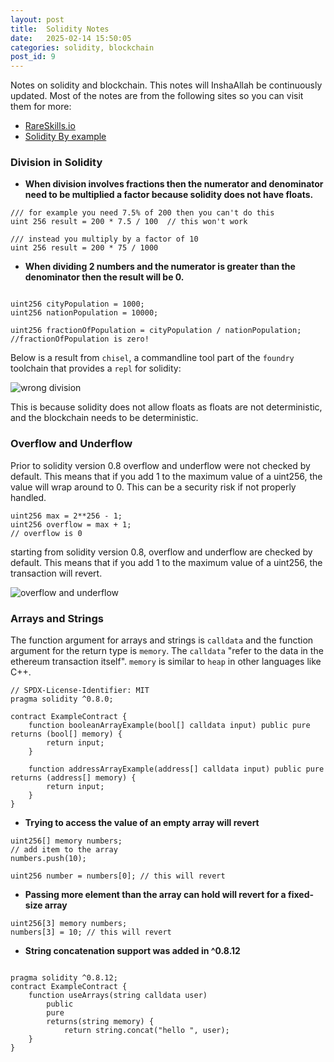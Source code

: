 ```yaml
---
layout: post
title:  Solidity Notes
date:   2025-02-14 15:50:05
categories: solidity, blockchain
post_id: 9
---
```


Notes on solidity and blockchain. This notes will InshaAllah be continuously updated. Most of the notes are from the following sites
so you can visit them for more:

- [RareSkills.io](https://www.rareskills.io/learn-solidity/)
- [Solidity By example](https://solidity-by-example.org/)

### Division in Solidity

- **When division involves fractions then the numerator and denominator need to be multiplied a factor because solidity does not have floats.**

```solidity
/// for example you need 7.5% of 200 then you can't do this
uint 256 result = 200 * 7.5 / 100  // this won't work

/// instead you multiply by a factor of 10
uint 256 result = 200 * 75 / 1000

```

- **When dividing 2 numbers and the numerator is greater than the denominator then the result will be 0.**

```solidity

uint256 cityPopulation = 1000;
uint256 nationPopulation = 10000;

uint256 fractionOfPopulation = cityPopulation / nationPopulation;
//fractionOfPopulation is zero!

```

Below is a result from `chisel`, a commandline tool part of the `foundry` toolchain that provides a `repl` for solidity:

![wrong division](https://ethic41.github.io/assets/images/posts/solidity-and-blockchain/1-wrong-division.png)

This is because solidity does not allow floats as floats are not deterministic, and the blockchain needs to be deterministic.

### Overflow and Underflow

Prior to solidity version 0.8 overflow and underflow were not checked by default. This means that if you add 1 to the maximum value of a uint256, the value will wrap around to 0. This can be a security risk if not properly handled.

```solidity
uint256 max = 2**256 - 1;
uint256 overflow = max + 1;
// overflow is 0
```

starting from solidity version 0.8, overflow and underflow are checked by default. This means that if you add 1 to the maximum value of a uint256, the transaction will revert.

![overflow and underflow](https://ethic41.github.io/assets/images/posts/solidity-and-blockchain/2-overflow-underflow.png)

### Arrays and Strings

The function argument for arrays and strings is `calldata` and the function argument for the return type is `memory`. The `calldata` "refer to the data in the ethereum transaction itself". `memory` is similar to `heap` in other languages like C++.

```solidity
// SPDX-License-Identifier: MIT
pragma solidity ^0.8.0;

contract ExampleContract {
    function booleanArrayExample(bool[] calldata input) public pure returns (bool[] memory) {
        return input;
    }

    function addressArrayExample(address[] calldata input) public pure returns (address[] memory) {
        return input;
    }
}

```

- **Trying to access the value of an empty array will revert**

```solidity
uint256[] memory numbers;
// add item to the array
numbers.push(10);

uint256 number = numbers[0]; // this will revert

```

- **Passing more element than the array can hold will revert for a fixed-size array**

```solidity
uint256[3] memory numbers;
numbers[3] = 10; // this will revert
```

- **String concatenation support was added in ^0.8.12**

```solidity

pragma solidity ^0.8.12;
contract ExampleContract {
    function useArrays(string calldata user) 
        public 
        pure 
        returns(string memory) {
            return string.concat("hello ", user);
    }
}
```
